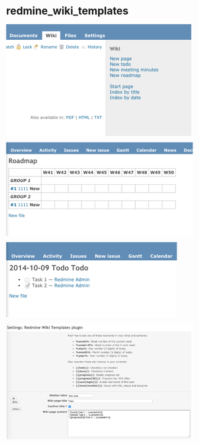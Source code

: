 redmine_wiki_templates
======================


![New wiki sidebar](menu.png)

![Sample Template](template1.png)

![Sample Template](template2.png)

![Settings](settings.png)
